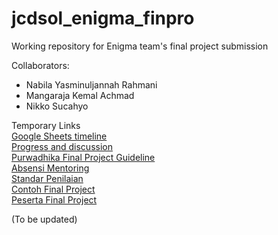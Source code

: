 # jcdsol_enigma_finpro
Working repository for Enigma team's final project submission

Collaborators:
- Nabila Yasminuljannah Rahmani
- Mangaraja Kemal Achmad
- Nikko Sucahyo

Temporary Links<br />
[Google Sheets timeline](https://docs.google.com/spreadsheets/d/1LH6uB0zLUSgpdhkwH2f3I6e7Cp4oNIRi3rzWtG1HwKs/edit?gid=0#gid=0) <br />
[Progress and discussion](https://docs.google.com/presentation/d/18lBgVzDrODngBx9keRG78iONqheEk_HNUkvHiViFCEs/edit?slide=id.g3789ff5af8c_0_14#slide=id.g3789ff5af8c_0_14)<br />
[Purwadhika Final Project Guideline](https://drive.google.com/file/d/1d9D6Bo7BsQTQpMxS22usg4Ez8s3yp-nC/view) <br />
[Absensi Mentoring](https://docs.google.com/spreadsheets/u/0/d/1AA8XZMa5BLs86aV48svQKwSYGOUI6ow3CFKDhGm2VnE/view) <br />
[Standar Penilaian](https://drive.google.com/file/d/10Ai7bfIiugji4s0wE8T7JNZOQL55pgyW/view) <br />
[Contoh Final Project](https://github.com/Baron197/HR_Analytics_Classification/blob/master/HR_Analytics_Classification_Example.ipynb) <br />
[Peserta Final Project](https://docs.google.com/spreadsheets/d/1tvG2yThNo9wpruLVxFFDKIIspchpGJCjpo1UUeKyvoc/edit?gid=0#gid=0) <br />


(To be updated)
